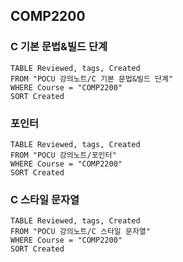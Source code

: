 
## COMP2200
### C 기본 문법&빌드 단계
```dataview
TABLE Reviewed, tags, Created
FROM "POCU 강의노트/C 기본 문법&빌드 단계"
WHERE Course = "COMP2200"
SORT Created
```

### 포인터
```dataview
TABLE Reviewed, tags, Created
FROM "POCU 강의노트/포인터"
WHERE Course = "COMP2200"
SORT Created
```

### C 스타일 문자열
```dataview
TABLE Reviewed, tags, Created
FROM "POCU 강의노트/C 스타일 문자열"
WHERE Course = "COMP2200"
SORT Created
```
